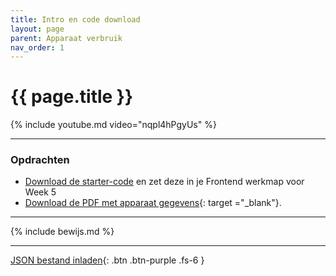 ```yaml
---
title: Intro en code download
layout: page
parent: Apparaat verbruik
nav_order: 1
---
```


# {{ page.title }}

{% include youtube.md video="nqpl4hPgyUs" %}

---


### Opdrachten
- [Download de starter-code](download/data-weergeven.zip) en zet deze in je Frontend werkmap voor Week 5
- [Download de PDF met apparaat gegevens](download/verbruik_apparaten.pdf){: target ="_blank"}.


---

{% include bewijs.md %}

---

[JSON bestand inladen](2-json-laden){: .btn .btn-purple .fs-6 }
